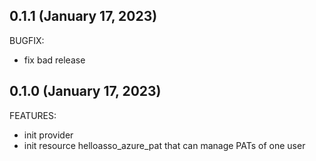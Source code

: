 
## 0.1.1 (January 17, 2023)

BUGFIX:
* fix bad release


## 0.1.0 (January 17, 2023)

FEATURES:
* init provider
* init resource helloasso_azure_pat that can manage PATs of one user

